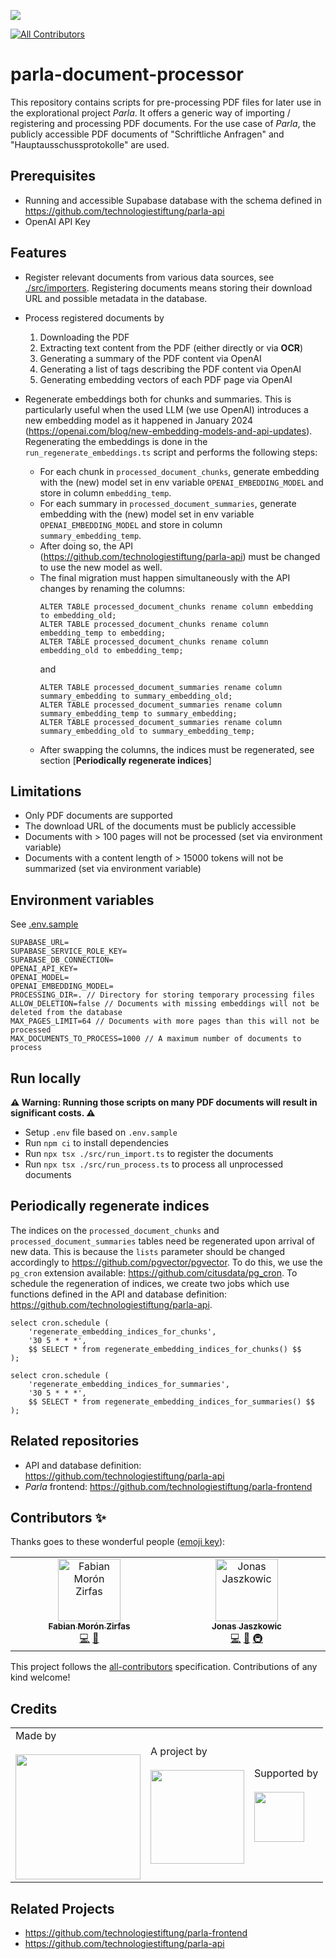 ![](https://img.shields.io/badge/Built%20with%20%E2%9D%A4%EF%B8%8F-at%20Technologiestiftung%20Berlin-blue)

<!-- ALL-CONTRIBUTORS-BADGE:START - Do not remove or modify this section -->

[![All Contributors](https://img.shields.io/badge/all_contributors-2-orange.svg?style=flat-square)](#contributors-)

<!-- ALL-CONTRIBUTORS-BADGE:END -->

# parla-document-processor

This repository contains scripts for pre-processing PDF files for later use in the explorational project _Parla_. It offers a generic way of importing / registering and processing PDF documents. For the use case of _Parla_, the publicly accessible PDF documents of "Schriftliche Anfragen" and "Hauptausschussprotokolle" are used.

## Prerequisites

- Running and accessible Supabase database with the schema defined in https://github.com/technologiestiftung/parla-api
- OpenAI API Key

## Features

- Register relevant documents from various data sources, see [./src/importers](./src/importers). Registering documents means storing their download URL and possible metadata in the database.
- Process registered documents by

  1. Downloading the PDF
  2. Extracting text content from the PDF (either directly or via **OCR**)
  3. Generating a summary of the PDF content via OpenAI
  4. Generating a list of tags describing the PDF content via OpenAI
  5. Generating embedding vectors of each PDF page via OpenAI

- Regenerate embeddings both for chunks and summaries. This is particularly useful when the used LLM (we use OpenAI) introduces a new embedding model as it happened in January 2024 (https://openai.com/blog/new-embedding-models-and-api-updates). Regenerating the embeddings is done in the `run_regenerate_embeddings.ts` script and performs the following steps:

  - For each chunk in `processed_document_chunks`, generate embedding with the (new) model set in env variable `OPENAI_EMBEDDING_MODEL` and store in column `embedding_temp`.
  - For each summary in `processed_document_summaries`, generate embedding with the (new) model set in env variable `OPENAI_EMBEDDING_MODEL` and store in column `summary_embedding_temp`.
  - After doing so, the API (https://github.com/technologiestiftung/parla-api) must be changed to use the new model as well.
  - The final migration must happen simultaneously with the API changes by renaming the columns:
    ```
    ALTER TABLE processed_document_chunks rename column embedding to embedding_old;
    ALTER TABLE processed_document_chunks rename column embedding_temp to embedding;
    ALTER TABLE processed_document_chunks rename column embedding_old to embedding_temp;
    ```
    and
    ```
    ALTER TABLE processed_document_summaries rename column summary_embedding to summary_embedding_old;
    ALTER TABLE processed_document_summaries rename column summary_embedding_temp to summary_embedding;
    ALTER TABLE processed_document_summaries rename column summary_embedding_old to summary_embedding_temp;
    ```
  - After swapping the columns, the indices must be regenerated, see section [**Periodically regenerate indices**]

## Limitations

- Only PDF documents are supported
- The download URL of the documents must be publicly accessible
- Documents with > 100 pages will not be processed (set via environment variable)
- Documents with a content length of > 15000 tokens will not be summarized (set via environment variable)

## Environment variables

See [.env.sample](.env.sample)

```
SUPABASE_URL=
SUPABASE_SERVICE_ROLE_KEY=
SUPABASE_DB_CONNECTION=
OPENAI_API_KEY=
OPENAI_MODEL=
OPENAI_EMBEDDING_MODEL=
PROCESSING_DIR=. // Directory for storing temporary processing files
ALLOW_DELETION=false // Documents with missing embeddings will not be deleted from the database
MAX_PAGES_LIMIT=64 // Documents with more pages than this will not be processed
MAX_DOCUMENTS_TO_PROCESS=1000 // A maximum number of documents to process
```

## Run locally

**⚠️ Warning: Running those scripts on many PDF documents will result in significant costs. ⚠️**

- Setup `.env` file based on `.env.sample`
- Run `npm ci` to install dependencies
- Run `npx tsx ./src/run_import.ts` to register the documents
- Run `npx tsx ./src/run_process.ts` to process all unprocessed documents

## Periodically regenerate indices

The indices on the `processed_document_chunks` and `processed_document_summaries` tables need be regenerated upon arrival of new data.
This is because the `lists` parameter should be changed accordingly to https://github.com/pgvector/pgvector. To do this, we use the `pg_cron` extension available: https://github.com/citusdata/pg_cron. To schedule the regeneration of indices, we create two jobs which use functions defined in the API and database definition: https://github.com/technologiestiftung/parla-api.

```
select cron.schedule (
    'regenerate_embedding_indices_for_chunks',
    '30 5 * * *',
    $$ SELECT * from regenerate_embedding_indices_for_chunks() $$
);

select cron.schedule (
    'regenerate_embedding_indices_for_summaries',
    '30 5 * * *',
    $$ SELECT * from regenerate_embedding_indices_for_summaries() $$
);
```

## Related repositories

- API and database definition: https://github.com/technologiestiftung/parla-api
- _Parla_ frontend: https://github.com/technologiestiftung/parla-frontend

## Contributors ✨

Thanks goes to these wonderful people ([emoji key](https://allcontributors.org/docs/en/emoji-key)):

<!-- ALL-CONTRIBUTORS-LIST:START - Do not remove or modify this section -->
<!-- prettier-ignore-start -->
<!-- markdownlint-disable -->
<table>
  <tbody>
    <tr>
      <td align="center" valign="top" width="14.28%"><a href="https://fabianmoronzirfas.me/"><img src="https://avatars.githubusercontent.com/u/315106?v=4?s=100" width="100px;" alt="Fabian Morón Zirfas"/><br /><sub><b>Fabian Morón Zirfas</b></sub></a><br /><a href="https://github.com/technologiestiftung/parla-document-processor/commits?author=ff6347" title="Code">💻</a> <a href="#ideas-ff6347" title="Ideas, Planning, & Feedback">🤔</a></td>
      <td align="center" valign="top" width="14.28%"><a href="https://github.com/Jaszkowic"><img src="https://avatars.githubusercontent.com/u/10830180?v=4?s=100" width="100px;" alt="Jonas Jaszkowic"/><br /><sub><b>Jonas Jaszkowic</b></sub></a><br /><a href="https://github.com/technologiestiftung/parla-document-processor/commits?author=Jaszkowic" title="Code">💻</a> <a href="#ideas-Jaszkowic" title="Ideas, Planning, & Feedback">🤔</a> <a href="#infra-Jaszkowic" title="Infrastructure (Hosting, Build-Tools, etc)">🚇</a></td>
    </tr>
  </tbody>
</table>

<!-- markdownlint-restore -->
<!-- prettier-ignore-end -->

<!-- ALL-CONTRIBUTORS-LIST:END -->

This project follows the [all-contributors](https://github.com/all-contributors/all-contributors) specification. Contributions of any kind welcome!

## Credits

<table>
  <tr>
    <td>
      Made by <a href="https://citylab-berlin.org/de/start/">
        <br />
        <br />
        <img width="200" src="https://logos.citylab-berlin.org/logo-citylab-berlin.svg" />
      </a>
    </td>
    <td>
      A project by <a href="https://www.technologiestiftung-berlin.de/">
        <br />
        <br />
        <img width="150" src="https://logos.citylab-berlin.org/logo-technologiestiftung-berlin-de.svg" />
      </a>
    </td>
    <td>
      Supported by <a href="https://www.berlin.de/rbmskzl/">
        <br />
        <br />
        <img width="80" src="https://logos.citylab-berlin.org/logo-berlin-senatskanzelei-de.svg" />
      </a>
    </td>
  </tr>
</table>

## Related Projects

- https://github.com/technologiestiftung/parla-frontend
- https://github.com/technologiestiftung/parla-api
